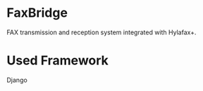 # FaxBridge
FAX transmission and reception system integrated with Hylafax+.

# Used Framework
Django